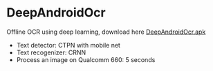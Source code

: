 # DeepAndroidOcr
Offline OCR using deep learning, download here [DeepAndroidOcr.apk](https://github.com/Sanster/DeepAndroidOcr/releases/download/v0.1/DeepAndroidOcr.apk)

- Text detector: CTPN with mobile net
- Text recogenizer: CRNN
- Process an image on Qualcomm 660: 5 seconds
